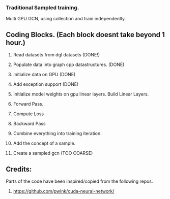 ### Traditional Sampled training.
Multi GPU GCN, using collection and train independently.

## Coding Blocks. (Each block doesnt take beyond 1 hour.)
1. Read datasets from dgl datasets (DONE!)
2. Populate data into graph cpp datastructures. (DONE)
3. Initialize data on GPU (DONE)
4. Add exception support (DONE)
4. Initialize model weights on gpu linear layers.
  Build Linear Layers.
    
5. Forward Pass.
6. Compute Loss
7. Backward Pass
8. Combine everything into training iteration.
9. Add the concept of a sample.
10. Create a sampled gcn (TOO COARSE)

## Credits:

Parts of the code have been inspired/copied from the following repos.
1. https://github.com/pwlnk/cuda-neural-network/
